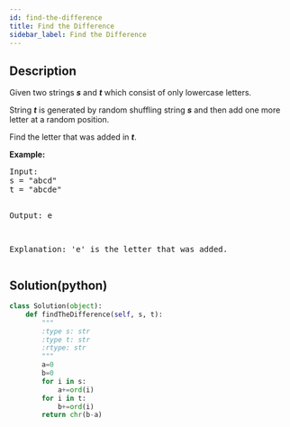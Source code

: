 ```yaml
---
id: find-the-difference
title: Find the Difference
sidebar_label: Find the Difference
---
```

## Description
<div class="description">
<p>
Given two strings <b><i>s</i></b> and <b><i>t</i></b> which consist of only lowercase letters.</p>

<p>String <b><i>t</i></b> is generated by random shuffling string <b><i>s</i></b> and then add one more letter at a random position.</p>

<p>Find the letter that was added in <b><i>t</i></b>.</p>

<p><b>Example:</b>
<pre>
Input:
s = "abcd"
t = "abcde"

Output:
e

Explanation:
'e' is the letter that was added.
</pre>
</div>

## Solution(python)
```python
class Solution(object):
    def findTheDifference(self, s, t):
        """
        :type s: str
        :type t: str
        :rtype: str
        """
        a=0
        b=0
        for i in s:
            a+=ord(i)
        for i in t:
            b+=ord(i)
        return chr(b-a)
```